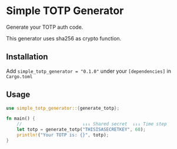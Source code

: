 # Simple TOTP Generator

Generate your TOTP auth code.

This generator uses sha256 as crypto function.

## Installation

Add `simple_totp_generator = "0.1.0"` under your `[dependencies]` in `Cargo.toml`

## Usage

```rs
use simple_totp_generator::{generate_totp};

fn main() {
    //                       ↓↓↓ Shared secret  ↓↓↓ Time step
    let totp = generate_totp("THISISASECRETKEY", 60);
    println!("Your TOTP is: {}", totp);
}
```
